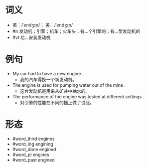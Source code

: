 # 词义
- 英：/ˈendʒɪn/； 美：/ˈendʒɪn/
- #n 发动机；引擎；机车；火车头；有…个引擎的；有…型发动机的
- #vt 给…安装发动机
# 例句
- My car had to have a new engine .
	- 我的汽车得换一个新发动机。
- The engine is used for pumping water out of the mine .
	- 这台发动机是用来从矿井中抽水的。
- The performance of the engine was tested at different settings .
	- 对引擎的性能在不同的挡上做了试验。
# 形态
- #word_third engines
- #word_ing engining
- #word_done engined
- #word_pl engines
- #word_past engined
